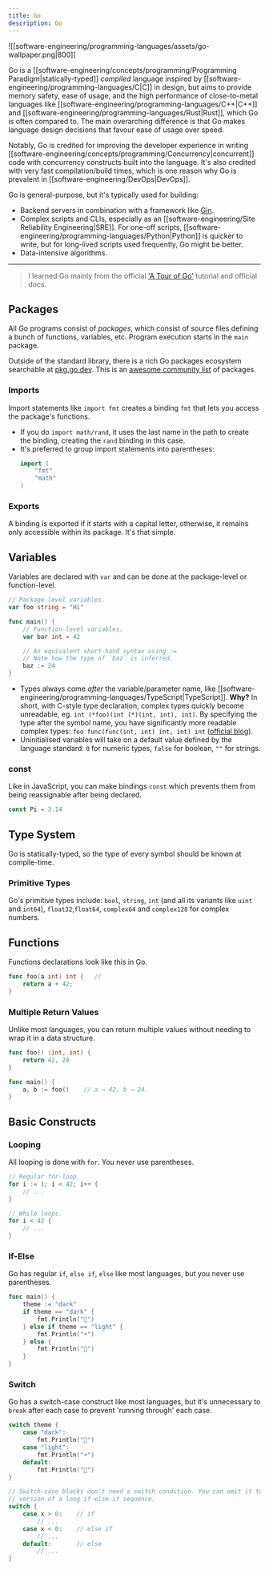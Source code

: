 ```yaml
---
title: Go
description: Go
---
```


![[software-engineering/programming-languages/assets/go-wallpaper.png|800]]

Go is a [[software-engineering/concepts/programming/Programming Paradigm|statically-typed]] *compiled* language inspired by [[software-engineering/programming-languages/C|C]] in design, but aims to provide memory safety, ease of usage, and the high performance of close-to-metal languages like [[software-engineering/programming-languages/C++|C++]] and [[software-engineering/programming-languages/Rust|Rust]], which Go is often compared to. The main overarching difference is that Go makes language design decisions that favour ease of usage over speed.

Notably, Go is credited for improving the developer experience in writing [[software-engineering/concepts/programming/Concurrency|concurrent]] code with concurrency constructs built into the language. It's also credited with very fast compilation/build times, which is one reason why Go is prevalent in [[software-engineering/DevOps|DevOps]].

Go is general-purpose, but it's typically used for building:
- Backend servers in combination with a framework like [Gin](https://gin-gonic.com/).
- Complex scripts and CLIs, especially as an [[software-engineering/Site Reliability Engineering|SRE]]. For one-off scripts, [[software-engineering/programming-languages/Python|Python]] is quicker to write, but for long-lived scripts used frequently, Go might be better.
- Data-intensive algorithms.

---

> I learned Go mainly from the official ['A Tour of Go'](https://go.dev/tour/) tutorial and official docs.

## Packages
All Go programs consist of *packages*, which consist of source files defining a bunch of functions, variables, etc. Program execution starts in the `main` package. 

Outside of the standard library, there is a rich Go packages ecosystem searchable at [pkg.go.dev](https://pkg.go.dev). This is an [awesome community list](https://awesome-go.com/) of packages.

### Imports
Import statements like `import fmt` creates a binding `fmt` that lets you access the package's functions.
- If you do `import math/rand`, it uses the last name in the path to create the binding, creating the `rand` binding in this case.
- It's preferred to group import statements into parentheses:
	```go
	import (
	    "fmt"
	    "math"
	)
	```

### Exports
A binding is exported if it starts with a capital letter, otherwise, it remains only accessible within its package. It's that simple.

## Variables
Variables are declared with `var` and can be done at the package-level or function-level.
```go
// Package-level variables.
var foo string = "Hi"

func main() {
	// Function-level variables.
	var bar int = 42

	// An equivalent short-hand syntax using :=
	// Note how the type of `baz` is inferred.
	baz := 24
}
```
- Types always come *after* the variable/parameter name, like [[software-engineering/programming-languages/TypeScript|TypeScript]]. **Why?** In short, with C-style type declaration, complex types quickly become unreadable, eg. `int (*foo)(int (*)(int, int), int)`. By specifying the type after the symbol name, you have significantly more readable complex types: `foo func(func(int, int) int, int) int` ([official blog](https://go.dev/blog/declaration-syntax)).
- Uninitialised variables will take on a default value defined by the language standard: `0` for numeric types, `false` for boolean, `""` for strings.

### const
Like in JavaScript, you can make bindings `const` which prevents them from being reassignable after being declared.
```go
const Pi = 3.14
```

## Type System
Go is statically-typed, so the type of every symbol should be known at compile-time.

### Primitive Types
Go's primitive types include: `bool`, `string`, `int` (and all its variants like `uint` and `int64`), `float32`,`float64`, `complex64` and `complex128` for complex numbers.

## Functions
Functions declarations look like this in Go. 
```go
func foo(a int) int {   // 
	return a + 42;
}
```

### Multiple Return Values
Unlike most languages, you can return multiple values without needing to wrap it in a data structure.
```go
func foo() (int, int) {
	return 42, 24
}

func main() {
	a, b := foo()    // a → 42, b → 24.
}
```

## Basic Constructs
### Looping
All looping is done with `for`. You never use parentheses.
```go
// Regular for-loop.
for i := 1; i < 42; i++ {
	// ...
}

// While loops.
for i < 42 {
	// ...
}
```

### If-Else
Go has regular `if`, `else if`, `else` like most languages, but you never use parentheses.
```go
func main() {
	theme := "dark"
	if theme == "dark" {
		fmt.Println("🌙")
	} else if theme == "light" {
		fmt.Println("☀️")
	} else {
		fmt.Println("🎨")
	}
}
```

### Switch
Go has a switch-case construct like most languages, but it's unnecessary to `break` after each case to prevent 'running through' each case.
```go
switch theme {
	case "dark":
		fmt.Println("🌙")
	case "light":
		fmt.Println("☀️")
	default:
		fmt.Println("🎨")
}

// Switch-case blocks don't need a switch condition. You can omit it to write a cleaner
// version of a long if-else-if sequence.
switch {
	case x > 0:    // if 
		// ...
	case x < 0:    // else if
		// ...
	default:       // else
		// ...
}
```
